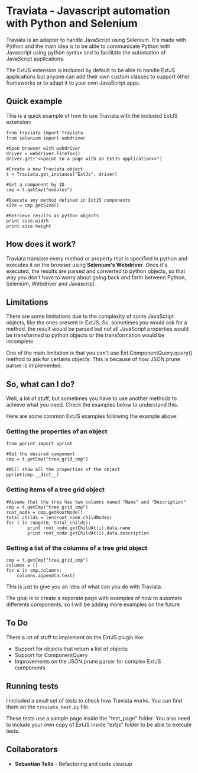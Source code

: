 # Traviata - Javascript automation with Python and Selenium

Traviata is an adapter to handle JavaScript using Selenium. It's made with Python and the main idea is to be able to communicate Python with Javascript using python syntax and to facilitate the automation of JavaScript applications.

The ExtJS extension is included by default to be able to handle ExtJS applications but anyone can add their own custom classes to support other frameworks or to adapt it to your own JavaScript apps.

## Quick example

This is a quick example of how to use Traviata with the included ExtJS extension:

	from traviata import Traviata
    from selenium import webdriver

	#Open browser with webdriver
	driver = webdriver.Firefox()
	driver.get("<<point to a page with an ExtJS application>>")
	
	#Create a new Traviata object
	t = Traviata.get_instance("ExtJs", driver)
	
	#Get a component by ID
	cmp = t.getCmp("modules")
	
	#Execute any method defined in ExtJS components
	size = cmp.getSize()
	
	#Retrieve results as python objects
	print size.width
	print size.height
	
## How does it work?

Traviata translate every method or property that is specified in python and executes it on the browser using **Selenium's Webdriver**. Once it's executed, the results are parsed and converted to python objects, so that way you don't have to worry about going back and forth between Python, Selenium, Webdriver and Javascript.

## Limitations

There are some limitations due to the complexity of some JavaScript objects, like the ones present in ExtJS. So, sometimes you would ask for a method, the result would be parsed but not all JavaScript properties would be transformed to python objects or the transformation would be incomplete.

One of the main limitation is that you can't use Ext.ComponentQuery.query() method to ask for certains objects. This is because of how JSON.prune parser is implemented.

## So, what can I do?

Well, a lot of stuff, but sometimes you have to use another methods to achieve what you need. Check the examples below to understand this.

Here are some common ExtJS examples following the example above:

### Getting the properties of an object
	from pprint import pprint
	
	#Get the desired component
	cmp = t.getCmp("tree_grid_cmp")
	
	#Will show all the properties of the object
	pprint(cmp.__dict__)

### Getting items of a tree grid object

    #Assume that the tree has two columns named "Name" and "Description"
    cmp = t.getCmp("tree_grid_cmp")
    root_node = cmp.getRootNode()
    total_childs = len(root_node.childNodes)
    for i in range(0, total_childs):
            print root_node.getChildAt(i).data.name
            print root_node.getChildAt(i).data.description
            
### Getting a list of the columns of a tree grid object

    cmp = t.getCmp("tree_grid_cmp")
    columns = []
    for a in cmp.columns:
        columns.append(a.text)
        
This is just to give you an idea of what can you do with Traviata.

The goal is to create a separate page with examples of how to automate differents components, so I will be adding more examples on the future

## To Do
There a lot of stuff to implement on the ExtJS plugin like:

 * Support for objects that return a list of objects
 * Support for ComponentQuery
 * Improvements on the JSON.prune parser for complex ExtJS components
 
## Running tests
I included a small set of tests to check how Traviata works. You can find them on the `traviata_test.py` file.

These tests use a sample page inside the "test_page" folder. You also need to include your own copy of ExtJS inside "extjs" folder to be able to execute tests.
 
## Collaborators
 * **Sebastián Tello** - Refactoring and code cleanup
